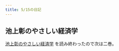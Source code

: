 ```yaml
---
title: 5/15の日記
---
```


## 池上彰のやさしい経済学

[池上彰のやさしい経済学](http://www.amazon.co.jp/%E6%B1%A0%E4%B8%8A%E5%BD%B0%E3%81%AE%E3%82%84%E3%81%95%E3%81%97%E3%81%84%E7%B5%8C%E6%B8%88%E5%AD%A6-1-%E3%81%97%E3%81%8F%E3%81%BF%E3%81%8C%E3%82%8F%E3%81%8B%E3%82%8B-%E6%97%A5%E7%B5%8C%E3%83%93%E3%82%B8%E3%83%8D%E3%82%B9%E4%BA%BA%E6%96%87%E5%BA%AB-%E6%B1%A0%E4%B8%8A/dp/4532197104%3FSubscriptionId%3D15SMZCTB9V8NGR2TW082%26tag%3Ddays0aa-22%26linkCode%3Dxm2%26camp%3D2025%26creative%3D165953%26creativeASIN%3D4532197104) を読み終わったので次は二巻。

